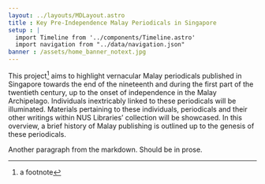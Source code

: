 ```yaml
---
layout: ../layouts/MDLayout.astro
title : Key Pre-Independence Malay Periodicals in Singapore
setup : |
  import Timeline from '../components/Timeline.astro'
  import navigation from "../data/navigation.json"
banner : /assets/home_banner_notext.jpg
---
```

This project[^1] aims to highlight vernacular Malay periodicals published in Singapore towards the end of the nineteenth and during the first part of the twentieth century, up to the onset of independence in the Malay Archipelago. Individuals inextricably linked to these periodicals will be illuminated. Materials pertaining to these individuals, periodicals and their other writings within NUS Libraries’ collection will be showcased. In this overview, a brief history of Malay publishing is outlined up to the genesis of these periodicals.

<Timeline />

Another paragraph from the markdown. Should be in prose.

[^1]: a footnote
